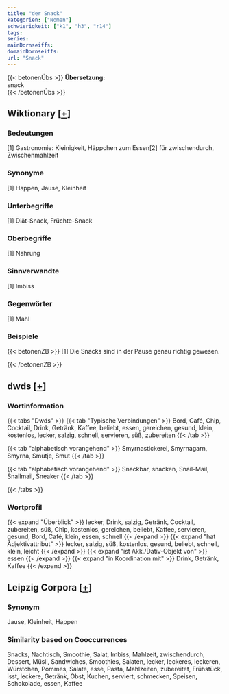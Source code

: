 ```yaml
---
title: "der Snack"
kategorien: ["Nomen"]
schwierigkeit: ["k1", "h3", "r14"]
tags:
series:
mainDornseiffs:
domainDornseiffs:
url: "Snack"
---
```


{{< betonenÜbs >}}
**Übersetzung:**  
snack  
{{< /betonenÜbs >}}

## Wiktionary [[+](https://de.wiktionary.org/wiki/Snack)]

### Bedeutungen
[1] Gastronomie: Kleinigkeit, Häppchen zum Essen[2] für zwischendurch, Zwischenmahlzeit  

### Synonyme
[1] Happen, Jause, Kleinheit  

### Unterbegriffe
[1] Diät-Snack, Früchte-Snack  

### Oberbegriffe
[1] Nahrung  

### Sinnverwandte
[1] Imbiss  

### Gegenwörter
[1] Mahl  

### Beispiele
{{< betonenZB >}}
[1] Die Snacks sind in der Pause genau richtig gewesen.  

{{< /betonenZB >}}


## dwds [[+](https://www.dwds.de/wb/Snack)]

### Wortinformation
{{< tabs "Dwds" >}}
{{< tab "Typische Verbindungen" >}}
Bord, Café, Chip, Cocktail, Drink, Getränk, Kaffee, beliebt, essen, gereichen, gesund, klein, kostenlos, lecker, salzig, schnell, servieren, süß, zubereiten
{{< /tab >}}

{{< tab "alphabetisch vorangehend" >}}
Smyrnastickerei, Smyrnagarn, Smyrna, Smutje, Smut
{{< /tab >}}

{{< tab "alphabetisch vorangehend" >}}
Snackbar, snacken, Snail-Mail, Snailmail, Sneaker
{{< /tab >}}

{{< /tabs >}}

### Wortprofil
{{< expand "Überblick" >}} lecker, Drink, salzig, Getränk, Cocktail, zubereiten, süß, Chip, kostenlos, gereichen, beliebt, Kaffee, servieren, gesund, Bord, Café, klein, essen, schnell {{< /expand >}}
{{< expand "hat Adjektivattribut" >}} lecker, salzig, süß, kostenlos, gesund, beliebt, schnell, klein, leicht {{< /expand >}}
{{< expand "ist Akk./Dativ-Objekt von" >}} essen {{< /expand >}}
{{< expand "in Koordination mit" >}} Drink, Getränk, Kaffee {{< /expand >}}

## Leipzig Corpora [[+](https://corpora.uni-leipzig.de/en/res?word=Snack&corpusId=deu_newscrawl-public_2018)]


### Synonym
Jause, Kleinheit, Happen


### Similarity based on Cooccurrences
Snacks, Nachtisch, Smoothie, Salat, Imbiss, Mahlzeit, zwischendurch, Dessert, Müsli, Sandwiches, Smoothies, Salaten, lecker, leckeres, leckeren, Würstchen, Pommes, Salate, esse, Pasta, Mahlzeiten, zubereitet, Frühstück, isst, leckere, Getränk, Obst, Kuchen, serviert, schmecken, Speisen, Schokolade, essen, Kaffee

